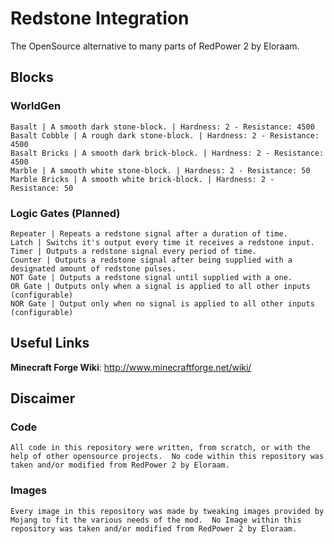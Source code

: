 # Redstone Integration
The OpenSource alternative to many parts of RedPower 2 by Eloraam.

## Blocks
### WorldGen
	Basalt | A smooth dark stone-block. | Hardness: 2 - Resistance: 4500
	Basalt Cobble | A rough dark stone-block. | Hardness: 2 - Resistance: 4500
	Basalt Bricks | A smooth dark brick-block. | Hardness: 2 - Resistance: 4500
	Marble | A smooth white stone-block. | Hardness: 2 - Resistance: 50
	Marble Bricks | A smooth white brick-block. | Hardness: 2 - Resistance: 50

### Logic Gates (Planned)
	Repeater | Repeats a redstone signal after a duration of time.
	Latch | Switchs it's output every time it receives a redstone input.
	Timer | Outputs a redstone signal every period of time.
	Counter | Outputs a redstone signal after being supplied with a designated amount of redstone pulses.
	NOT Gate | Outputs a redstone signal until supplied with a one.
	OR Gate | Outputs only when a signal is applied to all other inputs (configurable)
	NOR Gate | Output only when no signal is applied to all other inputs (configurable)

## Useful Links
**Minecraft Forge Wiki**: <http://www.minecraftforge.net/wiki/>

## Discaimer
### Code
	All code in this repository were written, from scratch, or with the help of other opensource projects.  No code within this repository was taken and/or modified from RedPower 2 by Eloraam.

### Images
	Every image in this repository was made by tweaking images provided by Mojang to fit the various needs of the mod.  No Image within this repository was taken and/or modified from RedPower 2 by Eloraam.
